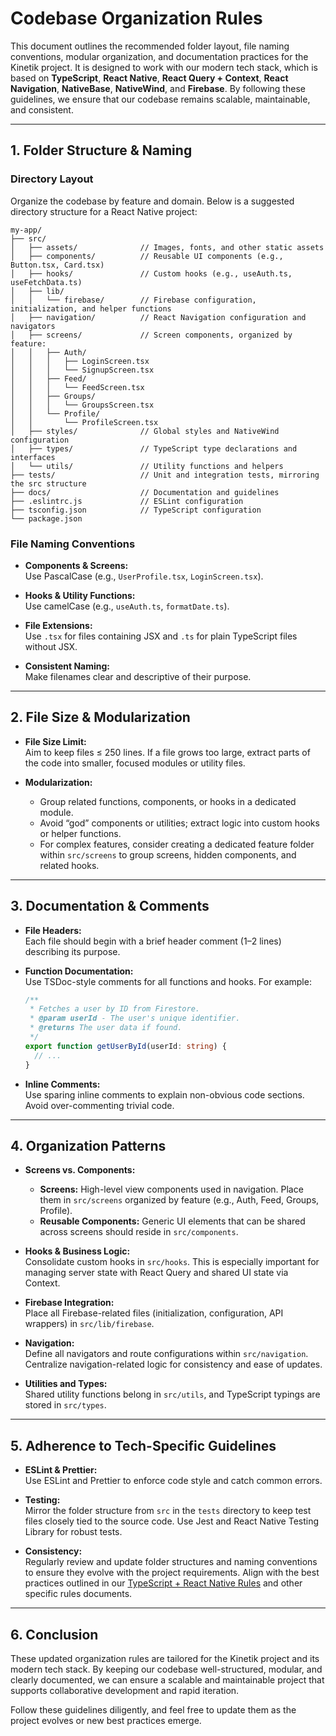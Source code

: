 # Codebase Organization Rules

This document outlines the recommended folder layout, file naming conventions, modular organization, and documentation practices for the Kinetik project. It is designed to work with our modern tech stack, which is based on **TypeScript**, **React Native**, **React Query + Context**, **React Navigation**, **NativeBase**, **NativeWind**, and **Firebase**. By following these guidelines, we ensure that our codebase remains scalable, maintainable, and consistent.

---

## 1. Folder Structure & Naming

### Directory Layout

Organize the codebase by feature and domain. Below is a suggested directory structure for a React Native project:

```
my-app/
├── src/
│   ├── assets/              // Images, fonts, and other static assets
│   ├── components/          // Reusable UI components (e.g., Button.tsx, Card.tsx)
│   ├── hooks/               // Custom hooks (e.g., useAuth.ts, useFetchData.ts)
│   ├── lib/
│   │   └── firebase/        // Firebase configuration, initialization, and helper functions
│   ├── navigation/          // React Navigation configuration and navigators
│   ├── screens/             // Screen components, organized by feature:
│   │   ├── Auth/
│   │   │   ├── LoginScreen.tsx
│   │   │   └── SignupScreen.tsx
│   │   ├── Feed/
│   │   │   └── FeedScreen.tsx
│   │   ├── Groups/
│   │   │   └── GroupsScreen.tsx
│   │   └── Profile/
│   │       └── ProfileScreen.tsx
│   ├── styles/              // Global styles and NativeWind configuration
│   ├── types/               // TypeScript type declarations and interfaces
│   └── utils/               // Utility functions and helpers
├── tests/                   // Unit and integration tests, mirroring the src structure
├── docs/                    // Documentation and guidelines
├── .eslintrc.js             // ESLint configuration
├── tsconfig.json            // TypeScript configuration
└── package.json
```

### File Naming Conventions

- **Components & Screens:**  
  Use PascalCase (e.g., `UserProfile.tsx`, `LoginScreen.tsx`).

- **Hooks & Utility Functions:**  
  Use camelCase (e.g., `useAuth.ts`, `formatDate.ts`).

- **File Extensions:**  
  Use `.tsx` for files containing JSX and `.ts` for plain TypeScript files without JSX.

- **Consistent Naming:**  
  Make filenames clear and descriptive of their purpose.

---

## 2. File Size & Modularization

- **File Size Limit:**  
  Aim to keep files ≤ 250 lines. If a file grows too large, extract parts of the code into smaller, focused modules or utility files.

- **Modularization:**  
  - Group related functions, components, or hooks in a dedicated module.
  - Avoid “god” components or utilities; extract logic into custom hooks or helper functions.
  - For complex features, consider creating a dedicated feature folder within `src/screens` to group screens, hidden components, and related hooks.

---

## 3. Documentation & Comments

- **File Headers:**  
  Each file should begin with a brief header comment (1–2 lines) describing its purpose.

- **Function Documentation:**  
  Use TSDoc-style comments for all functions and hooks. For example:
  ```ts
  /**
   * Fetches a user by ID from Firestore.
   * @param userId - The user's unique identifier.
   * @returns The user data if found.
   */
  export function getUserById(userId: string) {
    // ...
  }
  ```

- **Inline Comments:**  
  Use sparing inline comments to explain non-obvious code sections. Avoid over-commenting trivial code.

---

## 4. Organization Patterns

- **Screens vs. Components:**  
  - **Screens:** High-level view components used in navigation. Place them in `src/screens` organized by feature (e.g., Auth, Feed, Groups, Profile).
  - **Reusable Components:** Generic UI elements that can be shared across screens should reside in `src/components`.

- **Hooks & Business Logic:**  
  Consolidate custom hooks in `src/hooks`. This is especially important for managing server state with React Query and shared UI state via Context.

- **Firebase Integration:**  
  Place all Firebase-related files (initialization, configuration, API wrappers) in `src/lib/firebase`.

- **Navigation:**  
  Define all navigators and route configurations within `src/navigation`. Centralize navigation-related logic for consistency and ease of updates.

- **Utilities and Types:**  
  Shared utility functions belong in `src/utils`, and TypeScript typings are stored in `src/types`.

---

## 5. Adherence to Tech-Specific Guidelines

- **ESLint & Prettier:**  
  Use ESLint and Prettier to enforce code style and catch common errors.

- **Testing:**  
  Mirror the folder structure from `src` in the `tests` directory to keep test files closely tied to the source code. Use Jest and React Native Testing Library for robust tests.

- **Consistency:**  
  Regularly review and update folder structures and naming conventions to ensure they evolve with the project requirements. Align with the best practices outlined in our [TypeScript + React Native Rules](./docs/rules/typescript-react-native-rules.md) and other specific rules documents.

---

## 6. Conclusion

These updated organization rules are tailored for the Kinetik project and its modern tech stack. By keeping our codebase well-structured, modular, and clearly documented, we can ensure a scalable and maintainable project that supports collaborative development and rapid iteration.

Follow these guidelines diligently, and feel free to update them as the project evolves or new best practices emerge.